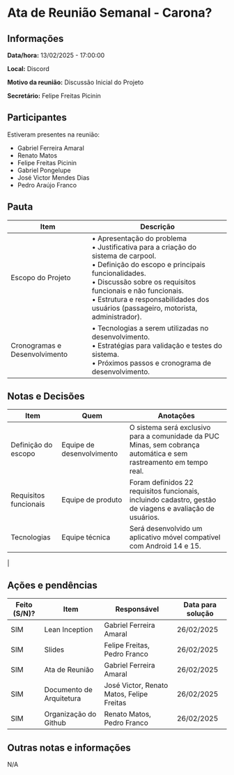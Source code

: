 # Ata de Reunião Semanal - Carona?

## Informações
**Data/hora:** 13/02/2025 - 17:00:00

**Local:** Discord

**Motivo da reunião:** Discussão Inicial do Projeto 

**Secretário:** Felipe Freitas Picinin

## Participantes
Estiveram presentes na reunião:
- Gabriel Ferreira Amaral
- Renato Matos 
- Felipe Freitas Picinin
- Gabriel Pongelupe
- José Victor Mendes Dias
- Pedro Araújo Franco

## Pauta

Item | Descrição
---- | ----
Escopo do Projeto| • Apresentação do problema <br>• Justificativa para a criação do sistema de carpool. <br>• Definição do escopo e principais funcionalidades. <br>• Discussão sobre os requisitos funcionais e não funcionais.<br>• Estrutura e responsabilidades dos usuários (passageiro, motorista, administrador).
Cronogramas e Desenvolvimento | • Tecnologias a serem utilizadas no desenvolvimento. <br>• Estratégias para validação e testes do sistema. <br>•  Próximos passos e cronograma de desenvolvimento.

## Notas e Decisões
Item | Quem | Anotações |
---- | ---- | ---- |
Definição do escopo	 | Equipe de desenvolvimento	 | O sistema será exclusivo para a comunidade da PUC Minas, sem cobrança automática e sem rastreamento em tempo real. |
Requisitos funcionais	 | Equipe de produto	 | Foram definidos 22 requisitos funcionais, incluindo cadastro, gestão de viagens e avaliação de usuários.|
Tecnologias | Equipe técnica	 | Será desenvolvido um aplicativo móvel compatível com Android 14 e 15.
 |


## Ações e pendências
| Feito (S/N)? | Item | Responsável | Data para solução |
| ---- | ---- | ---- | ---- |
| SIM| Lean Inception | Gabriel Ferreira Amaral | 26/02/2025 |
| SIM| Slides  | Felipe Freitas, Pedro Franco | 26/02/2025 |
| SIM| Ata de Reunião | Gabriel Ferreira Amaral | 26/02/2025 |
| SIM| Documento de Arquitetura | José Victor, Renato Matos, Felipe Freitas | 26/02/2025 |
| SIM| Organização do Github | Renato Matos, Pedro Franco | 26/02/2025 |

## Outras notas e informações
N/A

